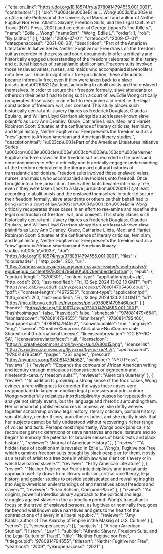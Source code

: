 {
   "citation_link": "https://doi.org/10.18574/nyu/9780814794555.001.0001",
   "contributors": [
     {
       "bio": "\u003cb\u003eEdlie L. Wong\u003c/b\u003e is an Associate Professor at the University of Maryland and author of Neither Fugitive Nor Free: Atlantic Slavery, Freedom Suits, and the Legal Culture of Travel (NYU Press, 2009) and co-editor of George Lippard’s The Killers.",
       "name": "Edlie L. Wong",
       "nameSort": "Wong, Edlie L.",
       "order": 1,
       "role": "By (author)"
     }
   ],
   "date": "2009-07-01",
   "datebook": "2009-07-01",
   "dateopenaccess": "2021-06-08",
   "description": "Part of the American Literatures Initiative Series  Neither Fugitive nor Free draws on the freedom suit as recorded in the press and court documents to offer a critically and historically engaged understanding of the freedom celebrated in the literary and cultural histories of transatlantic abolitionism. Freedom suits involved those enslaved valets, nurses, and maids who accompanied slaveholders onto free soil. Once brought into a free jurisdiction, these attendants became informally free, even if they were taken back to a slave jurisdiction\u0026#8212;at least according to abolitionists and the enslaved themselves. In order to secure their freedom formally, slave attendants or others on their behalf had to bring suit in a court of law.Edlie Wong critically recuperates these cases in an effort to reexamine and redefine the legal construction of freedom, will, and consent. This study places such historically central anti-slavery figures as Frederick Douglass, Olaudah Equiano, and William Lloyd Garrison alongside such lesser-known slave plaintiffs as Lucy Ann Delaney, Grace, Catharine Linda, Med, and Harriet Robinson Scott. Situated at the confluence of literary criticism, feminism, and legal history, Neither Fugitive nor Free presents the freedom suit as a \"new\" genre to African American and American literary studies.",
   "descriptionhtml": "\u003cp\u003ePart of the American Literatures Initiative Series  \u003cbr\u003e\u003cbr\u003e\u003cbr\u003e\u003cbr\u003eNeither Fugitive nor Free draws on the freedom suit as recorded in the press and court documents to offer a critically and historically engaged understanding of the freedom celebrated in the literary and cultural histories of transatlantic abolitionism. Freedom suits involved those enslaved valets, nurses, and maids who accompanied slaveholders onto free soil. Once brought into a free jurisdiction, these attendants became informally free, even if they were taken back to a slave jurisdiction\u0026#8212;at least according to abolitionists and the enslaved themselves. In order to secure their freedom formally, slave attendants or others on their behalf had to bring suit in a court of law.\u003cbr\u003e\u003cbr\u003eEdlie Wong critically recuperates these cases in an effort to reexamine and redefine the legal construction of freedom, will, and consent. This study places such historically central anti-slavery figures as Frederick Douglass, Olaudah Equiano, and William Lloyd Garrison alongside such lesser-known slave plaintiffs as Lucy Ann Delaney, Grace, Catharine Linda, Med, and Harriet Robinson Scott. Situated at the confluence of literary criticism, feminism, and legal history, Neither Fugitive nor Free presents the freedom suit as a \"new\" genre to African American and American literary studies.\u003c/p\u003e",
   "doi": "https://doi.org/10.18574/nyu/9780814794555.001.0001",
   "files": {
     "cloudreader": {
       "http_code": 200,
       "url": "https://opensquare.nyupress.org/open-square-reader/cloud-reader/?epub=epub_content/9780814795460\u0026embedded=true"
     },
     "epub": {
       "content-length": "3700301",
       "content-type": "application/epub+zip",
       "http_code": 200,
       "last-modified": "Fri, 13 Sep 2024 13:02:10 GMT",
       "url": "https://mc.dlib.nyu.edu/files/nyupress/epubs/9780814795460.epub"
     },
     "pdf": {
       "content-length": "4972505",
       "content-type": "application/pdf",
       "http_code": 200,
       "last-modified": "Fri, 13 Sep 2024 13:02:10 GMT",
       "url": "https://mc.dlib.nyu.edu/files/nyupress/pdfs/9780814795460.pdf"
     }
   },
   "handle": "https://doi.org/10.18574/nyu/9780814794555.001.0001",
   "hashiresimages": false,
   "hasvideo": false,
   "isbnebook": "9780814794654",
   "isbnhardcover": "9780814794555",
   "isbnlibrary": "9780814795460",
   "isbnpaperback": "9780814794562",
   "isdownloadable": true,
   "language": "eng",
   "license": "Creative Commons Attribution-NonCommercial-ShareAlike 4.0 International License",
   "licenseabbreviation": "CC BY-NC-SA",
   "licenseabbreviationfacet": null,
   "licenseicon": "https://i.creativecommons.org/l/by-nc-sa/4.0/80x15.png",
   "licenselink": "https://creativecommons.org/licenses/by-nc-sa/4.0/",
   "opensquareid": "9780814795460",
   "pages": "352 pages",
   "pressurl": "https://nyupress.org/9780814794562",
   "publisher": "NYU Press",
   "reviews": [
     {
       "review": "\"Expands the contours of African American writing and identity through meticulous reconstruction of eighteenth-and-nineteenth-century freedom suits.\"",
       "reviewer": "American Quarterly"
     },
     {
       "review": "\"In addition to providing a strong sense of the focal cases, Wong evinces a rare willingness to consider the ways these cases were reappropriated in larger antebellum legal processes and print culture. Wongs wonderfully relentless interdisciplinarity pushes her repeatedly to analyze not simply events, but the language and rhetoric surrounding them. Her command of published sources is impressive: she deftly weaves together scholarship on law, legal history, literary criticism, political history, social history, gender theory, and ethnic studies, and she rightly insists that her subjects cannot be fully understood without recovering a richer range of voices and texts. Perhaps most importantly,  Wongs book joins calls to reconsider generic definitions of slave narratives and race literature and so begins to embody the potential for broader senses of black texts and black history.\"",
       "reviewer": "Journal of American History"
     },
     {
       "review": "\"A hidden face of abolitionism is revealed in Edlie L. Wong's, Fugitive nor Free, which examines freedom suits brought by black people or for them, mostly as a result of avisit to a free zone in which law was silent on slavery or in which law barred slavery.\"",
       "reviewer": "Early American Literature"
     },
     {
       "review": "\"Neither Fugitive nor Free's interdiciplinary and transatlantic approach usefully draws from literary criticism, critical race theory, legal history, and gender studies to provide sophisticated and revealing insights into Anglo-American understandings of and narratives about freedom and slavery.\"",
       "reviewer": "Brian Schoen, Common-Place"
     },
     {
       "review": "\"An original, powerful interdisciplinary approach to the political and legal struggles against slavery in the antebellum period. Wong’s transatlantic focus on the travel of enslaved persons, as fugitives or nominally free, goes far beyond well known slave narratives and gets to the heart of the contradictions of slavery in a liberal republic.\"",
       "reviewer": "Amy Kaplan,author of The Anarchy of Empire in the Making of U.S. Culture"
     }
   ],
   "series": [],
   "seriesopenaccess": [],
   "subjects": [
     "African American Studies",
     "History",
     "Law"
   ],
   "subtitle": "Atlantic Slavery, Freedom Suits, and the Legal Culture of Travel",
   "title": "Neither Fugitive nor Free",
   "titlegroupid": "9780814794555",
   "titlesort": "Neither Fugitive nor Free",
   "yearbook": "2009",
   "yearopenaccess": "2021"
 }
